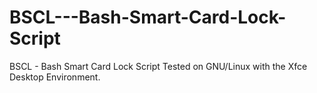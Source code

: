 # BSCL---Bash-Smart-Card-Lock-Script
BSCL - Bash Smart Card Lock Script 
Tested on GNU/Linux with the  Xfce Desktop Environment.
